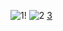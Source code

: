 ![1](https://github.com/user-attachments/assets/e5db6514-da5d-47a3-8ca1-b12f04d6aeee)!
![2](https://github.com/user-attachments/assets/157f1ca2-8cc3-4456-b578-61a753a9223a)
[3](https://github.com/user-attachments/assets/65f62221-f68a-4ce8-a392-9a4ea1da1ec6)



